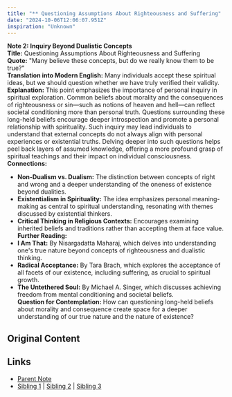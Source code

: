 ```yaml
---
title: "** Questioning Assumptions About Righteousness and Suffering"
date: "2024-10-06T12:06:07.951Z"
inspiration: "Unknown"
---
```


  

**Note 2: Inquiry Beyond Dualistic Concepts**  
**Title:** Questioning Assumptions About Righteousness and Suffering  
**Quote:** "Many believe these concepts, but do we really know them to be true?"  
**Translation into Modern English:** Many individuals accept these spiritual ideas, but we should question whether we have truly verified their validity.  
**Explanation:** This point emphasizes the importance of personal inquiry in spiritual exploration. Common beliefs about morality and the consequences of righteousness or sin—such as notions of heaven and hell—can reflect societal conditioning more than personal truth. Questions surrounding these long-held beliefs encourage deeper introspection and promote a personal relationship with spirituality. Such inquiry may lead individuals to understand that external concepts do not always align with personal experiences or existential truths. Delving deeper into such questions helps peel back layers of assumed knowledge, offering a more profound grasp of spiritual teachings and their impact on individual consciousness.  
**Connections:**  
- **Non-Dualism vs. Dualism:** The distinction between concepts of right and wrong and a deeper understanding of the oneness of existence beyond dualities.  
- **Existentialism in Spirituality:** The idea emphasizes personal meaning-making as central to spiritual understanding, resonating with themes discussed by existential thinkers.  
- **Critical Thinking in Religious Contexts:** Encourages examining inherited beliefs and traditions rather than accepting them at face value.  
**Further Reading:**  
- **I Am That:** By Nisargadatta Maharaj, which delves into understanding one's true nature beyond concepts of righteousness and dualistic thinking.  
- **Radical Acceptance:** By Tara Brach, which explores the acceptance of all facets of our existence, including suffering, as crucial to spiritual growth.  
- **The Untethered Soul:** By Michael A. Singer, which discusses achieving freedom from mental conditioning and societal beliefs.  
**Question for Contemplation:** How can questioning long-held beliefs about morality and consequence create space for a deeper understanding of our true nature and the nature of existence?  



## Original Content



## Links

- [Parent Note](/parent-note.md)
- [Sibling 1](/zettel1.md) | [Sibling 2](/zettel2.md) | [Sibling 3](/zettel3.md)
